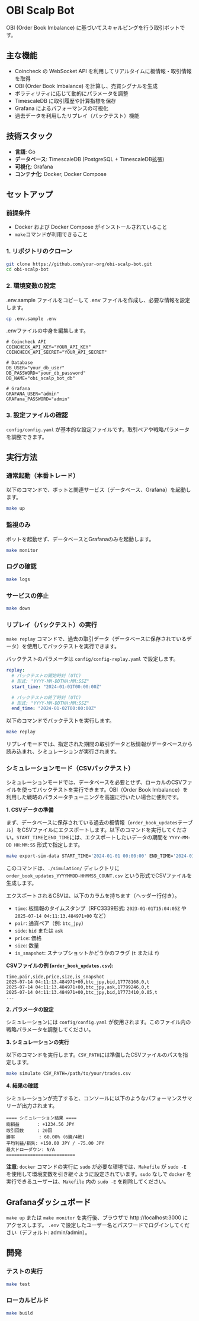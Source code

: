 # OBI Scalp Bot

OBI (Order Book Imbalance) に基づいてスキャルピングを行う取引ボットです。

## 主な機能

-   Coincheck の WebSocket API を利用してリアルタイムに板情報・取引情報を取得
-   OBI (Order Book Imbalance) を計算し、売買シグナルを生成
-   ボラティリティに応じて動的にパラメータを調整
-   TimescaleDB に取引履歴や計算指標を保存
-   Grafana によるパフォーマンスの可視化
-   過去データを利用したリプレイ（バックテスト）機能

## 技術スタック

-   **言語**: Go
-   **データベース**: TimescaleDB (PostgreSQL + TimescaleDB拡張)
-   **可視化**: Grafana
-   **コンテナ化**: Docker, Docker Compose

## セットアップ

### 前提条件

-   Docker および Docker Compose がインストールされていること
-   `make`コマンドが利用できること

### 1. リポジトリのクローン

```bash
git clone https://github.com/your-org/obi-scalp-bot.git
cd obi-scalp-bot
```

### 2. 環境変数の設定

.env.sample ファイルをコピーして .env ファイルを作成し、必要な情報を設定します。

```bash
cp .env.sample .env
```
.envファイルの中身を編集します。

```
# Coincheck API
COINCHECK_API_KEY="YOUR_API_KEY"
COINCHECK_API_SECRET="YOUR_API_SECRET"

# Database
DB_USER="your_db_user"
DB_PASSWORD="your_db_password"
DB_NAME="obi_scalp_bot_db"

# Grafana
GRAFANA_USER="admin"
GRAFana_PASSWORD="admin"
```

### 3. 設定ファイルの確認

`config/config.yaml` が基本的な設定ファイルです。取引ペアや戦略パラメータを調整できます。

## 実行方法

### 通常起動（本番トレード）

以下のコマンドで、ボットと関連サービス（データベース、Grafana）を起動します。

```bash
make up
```

### 監視のみ

ボットを起動せず、データベースとGrafanaのみを起動します。

```bash
make monitor
```

### ログの確認

```bash
make logs
```

### サービスの停止

```bash
make down
```

### リプレイ（バックテスト）の実行

`make replay` コマンドで、過去の取引データ（データベースに保存されているデータ）を使用してバックテストを実行できます。

バックテストのパラメータは `config/config-replay.yaml` で設定します。

```yaml
replay:
  # バックテストの開始時刻 (UTC)
  # 形式: "YYYY-MM-DDTHH:MM:SSZ"
  start_time: "2024-01-01T00:00:00Z"

  # バックテストの終了時刻 (UTC)
  # 形式: "YYYY-MM-DDTHH:MM:SSZ"
  end_time: "2024-01-02T00:00:00Z"
```

以下のコマンドでバックテストを実行します。

```bash
make replay
```
リプレイモードでは、指定された期間の取引データと板情報がデータベースから読み込まれ、シミュレーションが実行されます。

### シミュレーションモード（CSVバックテスト）

シミュレーションモードでは、データベースを必要とせず、ローカルのCSVファイルを使ってバックテストを実行できます。OBI（Order Book Imbalance）を利用した戦略のパラメータチューニングを高速に行いたい場合に便利です。

**1. CSVデータの準備**

まず、データベースに保存されている過去の板情報（`order_book_updates`テーブル）をCSVファイルにエクスポートします。以下のコマンドを実行してください。`START_TIME`と`END_TIME`には、エクスポートしたいデータの期間を `YYYY-MM-DD HH:MM:SS` 形式で指定します。

```bash
make export-sim-data START_TIME='2024-01-01 00:00:00' END_TIME='2024-01-01 01:00:00'
```

このコマンドは、`./simulation/` ディレクトリに `order_book_updates_YYYYMMDD-HHMMSS_COUNT.csv` という形式でCSVファイルを生成します。

エクスポートされるCSVは、以下のカラムを持ちます（ヘッダー行付き）。

- `time`: 板情報のタイムスタンプ（RFC3339形式: `2023-01-01T15:04:05Z` や `2025-07-14 04:11:13.484971+00` など）
- `pair`: 通貨ペア（例: `btc_jpy`）
- `side`: `bid` または `ask`
- `price`: 価格
- `size`: 数量
- `is_snapshot`: スナップショットかどうかのフラグ (`t` または `f`)

**CSVファイルの例 (`order_book_updates.csv`):**
```csv
time,pair,side,price,size,is_snapshot
2025-07-14 04:11:13.484971+00,btc_jpy,bid,17778168,0,t
2025-07-14 04:11:13.484971+00,btc_jpy,ask,17799246,0,t
2025-07-14 04:11:13.484971+00,btc_jpy,bid,17773410,0.05,t
...
```

**2. パラメータの設定**

シミュレーションには `config/config.yaml` が使用されます。このファイル内の戦略パラメータを調整してください。

**3. シミュレーションの実行**

以下のコマンドを実行します。`CSV_PATH`には準備したCSVファイルのパスを指定します。

```bash
make simulate CSV_PATH=/path/to/your/trades.csv
```

**4. 結果の確認**

シミュレーションが完了すると、コンソールに以下のようなパフォーマンスサマリーが出力されます。

```
==== シミュレーション結果 ====
総損益　     : +1234.56 JPY
取引回数     : 20回
勝率         : 60.00% (6勝/4敗)
平均利益/損失: +150.00 JPY / -75.00 JPY
最大ドローダウン: N/A
==========================
```

**注意**: `docker` コマンドの実行に `sudo` が必要な環境では、`Makefile` が `sudo -E` を使用して環境変数を引き継ぐように設定されています。`sudo` なしで `docker` を実行できるユーザーは、`Makefile` 内の `sudo -E` を削除してください。

## Grafanaダッシュボード

`make up` または `make monitor` を実行後、ブラウザで http://localhost:3000 にアクセスします。
`.env` で設定したユーザー名とパスワードでログインしてください（デフォルト: admin/admin）。

## 開発

### テストの実行

```bash
make test
```

### ローカルビルド

```bash
make build
```
